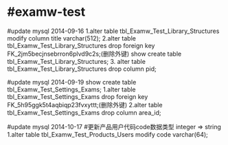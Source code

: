#examw-test
==========
#update mysql 2014-09-16
1.alter table tbl_Examw_Test_Library_Structures modify column title varchar(512);
2.alter table tbl_Examw_Test_Library_Structures drop foreign key FK_2jm5becjnsebrron6plvd9c2s;(删除外键)
show create table tbl_Examw_Test_Library_Structures;
3. alter table tbl_Examw_Test_Library_Structures drop column pid;

#update mysql 2014-09-19
show create table tbl_Examw_Test_Settings_Exams;
1.alter table tbl_Examw_Test_Settings_Exams drop foreign key FK_5h95ggk5t4aqbiqp23fvxyttt;(删除外键)
2.alter table tbl_Examw_Test_Settings_Exams drop column area_id;

#update mysql 2014-10-17 
#更新产品用户代码code数据类型 integer => string
1.alter table tbl_Examw_Test_Products_Users modify code varchar(64);